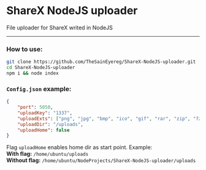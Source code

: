# ShareX NodeJS uploader
 File uploader for ShareX writed in NodeJS

---

### How to use: 
```sh
git clone https://github.com/TheSainEyereg/ShareX-NodeJS-uploader.git
cd ShareX-NodeJS-uploader
npm i && node index
```
### `Config.json` example:
```json
{
    "port": 5050,
    "uploadKey": "1337",
    "uploadExts": ["png", "jpg", "bmp", "ico", "gif", "rar", "zip", "7z", "mp4", "avi", "mp3", "wav", "txt", "h", "cpp", "java", "cs", "lua", "html", "css", "js", "exe", "dll"],
    "uploadDir": "/uploads",
    "uploadHome": false
}
```
Flag `uploadHome` enables home dir as start point. Example:  
**With flag:** `/home/ubuntu/uploads`  
**Without flag:** `/home/ubuntu/NodeProjects/ShareX-NodeJS-uploader/uploads`  

